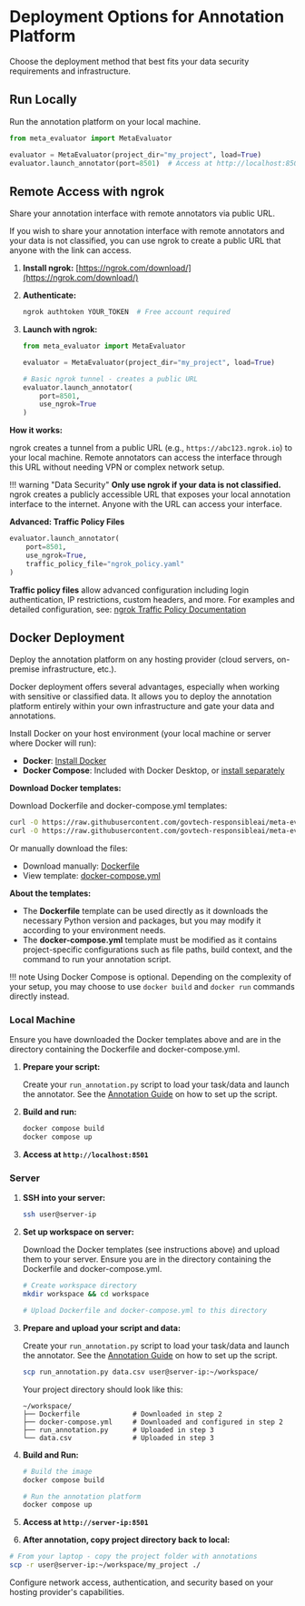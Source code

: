 # Deployment Options for Annotation Platform

Choose the deployment method that best fits your data security requirements and infrastructure.

## Run Locally
Run the annotation platform on your local machine.

```python
from meta_evaluator import MetaEvaluator

evaluator = MetaEvaluator(project_dir="my_project", load=True)
evaluator.launch_annotator(port=8501)  # Access at http://localhost:8501
```

## Remote Access with ngrok
Share your annotation interface with remote annotators via public URL.

If you wish to share your annotation interface with remote annotators and your data is not classified, you can use ngrok to create a public URL that anyone with the link can access.

1. **Install ngrok:** [https://ngrok.com/download/](https://ngrok.com/download/)

2. **Authenticate:**
    ```bash
    ngrok authtoken YOUR_TOKEN  # Free account required
    ```

3. **Launch with ngrok:**
    ```python
    from meta_evaluator import MetaEvaluator

    evaluator = MetaEvaluator(project_dir="my_project", load=True)

    # Basic ngrok tunnel - creates a public URL
    evaluator.launch_annotator(
        port=8501,
        use_ngrok=True
    )
    ```

**How it works:**

ngrok creates a tunnel from a public URL (e.g., `https://abc123.ngrok.io`) to your local machine. Remote annotators can access the interface through this URL without needing VPN or complex network setup.

!!! warning "Data Security"
    **Only use ngrok if your data is not classified.** ngrok creates a publicly accessible URL that exposes your local annotation interface to the internet. Anyone with the URL can access your interface. 


**Advanced: Traffic Policy Files**

```python
evaluator.launch_annotator(
    port=8501,
    use_ngrok=True,
    traffic_policy_file="ngrok_policy.yaml"
)
```

**Traffic policy files** allow advanced configuration including login authentication, IP restrictions, custom headers, and more.
For examples and detailed configuration, see: [ngrok Traffic Policy Documentation](https://ngrok.com/docs/traffic-policy/)


## Docker Deployment

Deploy the annotation platform on any hosting provider (cloud servers, on-premise infrastructure, etc.).

Docker deployment offers several advantages, especially when working with sensitive or classified data. It allows you to deploy the annotation platform entirely within your own infrastructure and gate your data and annotations. 

Install Docker on your host environment (your local machine or server where Docker will run):

- **Docker**: [Install Docker](https://docs.docker.com/get-docker/)
- **Docker Compose**: Included with Docker Desktop, or [install separately](https://docs.docker.com/compose/install/)

**Download Docker templates:**

Download Dockerfile and docker-compose.yml templates:
```bash
curl -O https://raw.githubusercontent.com/govtech-responsibleai/meta-evaluator/refs/heads/main/docker/Dockerfile
curl -O https://raw.githubusercontent.com/govtech-responsibleai/meta-evaluator/refs/heads/main/docker/docker-compose.yml
```

Or manually download the files:

- Download manually: [Dockerfile](https://raw.githubusercontent.com/govtech-responsibleai/meta-evaluator/main/docker/Dockerfile)
- View template: [docker-compose.yml](https://github.com/govtech-responsibleai/meta-evaluator/blob/main/docker/docker-compose.yml)

**About the templates:**

- The **Dockerfile** template can be used directly as it downloads the necessary Python version and packages, but you may modify it according to your environment needs.
- The **docker-compose.yml** template must be modified as it contains project-specific configurations such as file paths, build context, and the command to run your annotation script.

!!! note
    Using Docker Compose is optional. Depending on the complexity of your setup, you may choose to use `docker build` and `docker run` commands directly instead.

### Local Machine

Ensure you have downloaded the Docker templates above and are in the directory containing the Dockerfile and docker-compose.yml.

1.  **Prepare your script:**

    Create your `run_annotation.py` script to load your task/data and launch the annotator. See the [Annotation Guide](annotation.md) on how to set up the script.

2.  **Build and run:**

    ```bash
    docker compose build
    docker compose up

    ```

3. **Access at `http://localhost:8501`**

### Server

1.  **SSH into your server:**

    ```bash
    ssh user@server-ip
    ```

2.  **Set up workspace on server:**

    Download the Docker templates (see instructions above) and upload them to your server. Ensure you are in the directory containing the Dockerfile and docker-compose.yml.

    ```bash
    # Create workspace directory
    mkdir workspace && cd workspace

    # Upload Dockerfile and docker-compose.yml to this directory
    ```

3.  **Prepare and upload your script and data:**

    Create your `run_annotation.py` script to load your task/data and launch the annotator. See the [Annotation Guide](annotation.md) on how to set up the script.

    ```bash
    scp run_annotation.py data.csv user@server-ip:~/workspace/
    ```

    Your project directory should look like this:

    ```
    ~/workspace/
    ├── Dockerfile             # Downloaded in step 2
    ├── docker-compose.yml     # Downloaded and configured in step 2
    ├── run_annotation.py      # Uploaded in step 3
    └── data.csv               # Uploaded in step 3
    ```

4.  **Build and Run:**
    ```bash
    # Build the image
    docker compose build

    # Run the annotation platform
    docker compose up
    ```

5.  **Access at `http://server-ip:8501`**

6.  **After annotation, copy project directory back to local:**
   ```bash
   # From your laptop - copy the project folder with annotations
   scp -r user@server-ip:~/workspace/my_project ./
   ```

Configure network access, authentication, and security based on your hosting provider's capabilities.

